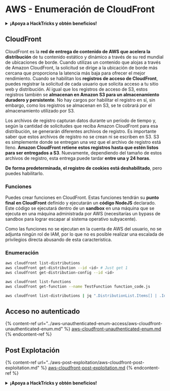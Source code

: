 # AWS - Enumeración de CloudFront

<details>

<summary><strong>¡Apoya a HackTricks y obtén beneficios!</strong></summary>

* Si quieres ver tu **empresa anunciada en HackTricks** o si quieres acceder a la **última versión de PEASS o descargar HackTricks en PDF**, consulta los [**PLANES DE SUSCRIPCIÓN**](https://github.com/sponsors/carlospolop).
* Obtén el [**merchandising oficial de PEASS y HackTricks**](https://peass.creator-spring.com).
* Descubre [**The PEASS Family**](https://opensea.io/collection/the-peass-family), nuestra colección exclusiva de [**NFTs**](https://opensea.io/collection/the-peass-family).
* **Únete al** 💬 [**grupo de Discord**](https://discord.gg/hRep4RUj7f) o al [**grupo de Telegram**](https://t.me/peass) o **sígueme** en **Twitter** 🐦 [**@carlospolopm**](https://twitter.com/carlospolopm).

* **Comparte tus trucos de hacking enviando PRs a los repositorios de** [**HackTricks**](https://github.com/carlospolop/hacktricks) y [**HackTricks Cloud**](https://github.com/carlospolop/hacktricks-cloud) en GitHub.

</details>

## CloudFront

CloudFront es la **red de entrega de contenido de AWS que acelera la distribución** de tu contenido estático y dinámico a través de su red mundial de ubicaciones de borde. Cuando utilizas un contenido que alojas a través de Amazon CloudFront, la solicitud se dirige a la ubicación de borde más cercana que proporciona la latencia más baja para ofrecer el mejor rendimiento. Cuando se habilitan los **registros de acceso de CloudFront**, puedes registrar la solicitud de cada usuario que solicita acceso a tu sitio web y distribución. Al igual que los registros de acceso de S3, estos registros también se **almacenan en Amazon S3 para un almacenamiento duradero y persistente**. No hay cargos por habilitar el registro en sí, sin embargo, como los registros se almacenan en S3, se te cobrará por el almacenamiento utilizado por S3.

Los archivos de registro capturan datos durante un período de tiempo y, según la cantidad de solicitudes que reciba Amazon CloudFront para esa distribución, se generarán diferentes archivos de registro. Es importante saber que estos archivos de registro no se crean ni se escriben en S3. S3 es simplemente donde se entregan una vez que el archivo de registro está lleno. **Amazon CloudFront retiene estos registros hasta que estén listos para ser entregados a S3**. Nuevamente, dependiendo del tamaño de estos archivos de registro, esta entrega puede tardar **entre una y 24 horas**.

**De forma predeterminada, el registro de cookies está deshabilitado**, pero puedes habilitarlo.

### Funciones

Puedes crear funciones en CloudFront. Estas funciones tendrán su **punto final en CloudFront** definido y ejecutarán un **código NodeJS** declarado. Este código se ejecutará dentro de un **sandbox** en una máquina que se ejecuta en una máquina administrada por AWS (necesitarías un bypass de sandbox para lograr escapar al sistema operativo subyacente).

Como las funciones no se ejecutan en la cuenta de AWS del usuario, no se adjunta ningún rol de IAM, por lo que no es posible realizar una escalada de privilegios directa abusando de esta característica.

### Enumeración
```bash
aws cloudfront list-distributions
aws cloudfront get-distribution --id <id> # Just get 1
aws cloudfront get-distribution-config --id <id>

aws cloudfront list-functions
aws cloudfront get-function --name TestFunction function_code.js

aws cloudfront list-distributions | jq ".DistributionList.Items[] | .Id, .Origins.Items[].Id, .Origins.Items[].DomainName, .AliasICPRecordals[].CNAME"
```
## Acceso no autenticado

{% content-ref url="../aws-unauthenticated-enum-access/aws-cloudfront-unauthenticated-enum.md" %}
[aws-cloudfront-unauthenticated-enum.md](../aws-unauthenticated-enum-access/aws-cloudfront-unauthenticated-enum.md)
{% endcontent-ref %}

## Post Explotación

{% content-ref url="../aws-post-exploitation/aws-cloudfront-post-exploitation.md" %}
[aws-cloudfront-post-exploitation.md](../aws-post-exploitation/aws-cloudfront-post-exploitation.md)
{% endcontent-ref %}

<details>

<summary><strong>¡Apoya a HackTricks y obtén beneficios!</strong></summary>

* Si quieres ver tu **empresa anunciada en HackTricks** o si quieres acceder a la **última versión de PEASS o descargar HackTricks en PDF**, consulta los [**PLANES DE SUSCRIPCIÓN**](https://github.com/sponsors/carlospolop).
* Obtén el [**merchandising oficial de PEASS y HackTricks**](https://peass.creator-spring.com).
* Descubre [**The PEASS Family**](https://opensea.io/collection/the-peass-family), nuestra colección exclusiva de [**NFTs**](https://opensea.io/collection/the-peass-family).
* **Únete al** 💬 [**grupo de Discord**](https://discord.gg/hRep4RUj7f) o al [**grupo de Telegram**](https://t.me/peass) o **sígueme** en **Twitter** 🐦 [**@carlospolopm**](https://twitter.com/carlospolopm).
* **Comparte tus trucos de hacking enviando PRs a los repositorios de** [**HackTricks**](https://github.com/carlospolop/hacktricks) y [**HackTricks Cloud**](https://github.com/carlospolop/hacktricks-cloud) en GitHub.

</details>
